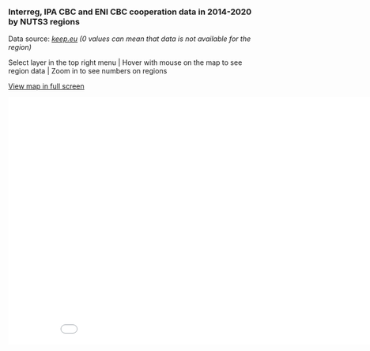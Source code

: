 ### Interreg, IPA CBC and ENI CBC cooperation data in 2014-2020 by NUTS3 regions ###

Data source: *[keep.eu](https://keep.eu) (0 values can mean that data is not available for the region)*  

Select layer in the top right menu \| Hover with mouse on the map to see region data \| Zoom in to see numbers on regions  

[View map in full screen](https://ltalve.github.io/interreg-map/map.html)
<iframe src="map.html" height="500" width="900" scrolling="no" frameBorder="0"></iframe>
